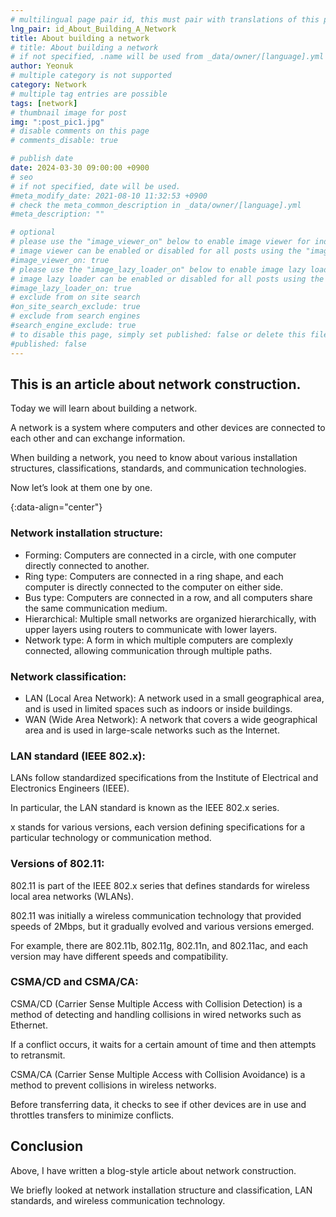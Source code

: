 ```yaml
---
# multilingual page pair id, this must pair with translations of this page. (This name must be unique)
lng_pair: id_About_Building_A_Network
title: About building a network
# title: About building a network
# if not specified, .name will be used from _data/owner/[language].yml
author: Yeonuk
# multiple category is not supported
category: Network
# multiple tag entries are possible
tags: [network]
# thumbnail image for post
img: ":post_pic1.jpg"
# disable comments on this page
# comments_disable: true

# publish date
date: 2024-03-30 09:00:00 +0900
# seo
# if not specified, date will be used.
#meta_modify_date: 2021-08-10 11:32:53 +0900
# check the meta_common_description in _data/owner/[language].yml
#meta_description: ""

# optional
# please use the "image_viewer_on" below to enable image viewer for individual pages or posts (_posts/ or [language]/_posts folders).
# image viewer can be enabled or disabled for all posts using the "image_viewer_posts: true" setting in _data/conf/main.yml.
#image_viewer_on: true
# please use the "image_lazy_loader_on" below to enable image lazy loader for individual pages or posts (_posts/ or [language]/_posts folders).
# image lazy loader can be enabled or disabled for all posts using the "image_lazy_loader_posts: true" setting in _data/conf/main.yml.
#image_lazy_loader_on: true
# exclude from on site search
#on_site_search_exclude: true
# exclude from search engines
#search_engine_exclude: true
# to disable this page, simply set published: false or delete this file
#published: false
---
```


<!-- outline-start -->

## This is an article about network construction.

Today we will learn about building a network.

A network is a system where computers and other devices are connected to each other and can exchange information.

When building a network, you need to know about various installation structures, classifications, standards, and communication technologies.

Now let’s look at them one by one.

{:data-align="center"}

<!-- outline-end -->

### Network installation structure:

- Forming: Computers are connected in a circle, with one computer directly connected to another.
- Ring type: Computers are connected in a ring shape, and each computer is directly connected to the computer on either side.
- Bus type: Computers are connected in a row, and all computers share the same communication medium.
- Hierarchical: Multiple small networks are organized hierarchically, with upper layers using routers to communicate with lower layers.
- Network type: A form in which multiple computers are complexly connected, allowing communication through multiple paths.

### Network classification:

- LAN (Local Area Network): A network used in a small geographical area, and is used in limited spaces such as indoors or inside buildings.
- WAN (Wide Area Network): A network that covers a wide geographical area and is used in large-scale networks such as the Internet.

### LAN standard (IEEE 802.x):

LANs follow standardized specifications from the Institute of Electrical and Electronics Engineers (IEEE).

In particular, the LAN standard is known as the IEEE 802.x series.

x stands for various versions, each version defining specifications for a particular technology or communication method.

### Versions of 802.11:

802.11 is part of the IEEE 802.x series that defines standards for wireless local area networks (WLANs).

802.11 was initially a wireless communication technology that provided speeds of 2Mbps, but it gradually evolved and various versions emerged.

For example, there are 802.11b, 802.11g, 802.11n, and 802.11ac, and each version may have different speeds and compatibility.

### CSMA/CD and CSMA/CA:

CSMA/CD (Carrier Sense Multiple Access with Collision Detection) is a method of detecting and handling collisions in wired networks such as Ethernet.

If a conflict occurs, it waits for a certain amount of time and then attempts to retransmit.

CSMA/CA (Carrier Sense Multiple Access with Collision Avoidance) is a method to prevent collisions in wireless networks.

Before transferring data, it checks to see if other devices are in use and throttles transfers to minimize conflicts.

## Conclusion

Above, I have written a blog-style article about network construction.

We briefly looked at network installation structure and classification, LAN standards, and wireless communication technology.
